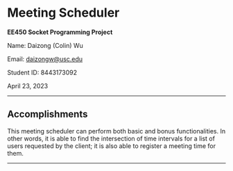 # Meeting Scheduler

**EE450 Socket Programming Project**

Name: Daizong (Colin) Wu

Email: daizongw@usc.edu

Student ID: 8443173092

April 23, 2023

---

## Accomplishments

This meeting scheduler can perform both basic and bonus functionalities.
In other words, it is able to find the intersection of time intervals for a list of users requested by
the client; it is also able to register a meeting time for them.

---


